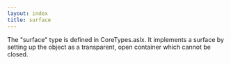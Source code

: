 ```yaml
---
layout: index
title: surface
---
```


The "surface" type is defined in CoreTypes.aslx. It implements a surface by setting up the object as a transparent, open container which cannot be closed.
